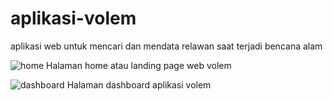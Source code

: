# aplikasi-volem
aplikasi web untuk mencari dan mendata relawan saat terjadi bencana alam

![home](https://user-images.githubusercontent.com/52693763/193972999-82b12763-812a-4bb0-a178-24b2d25068c0.png)
Halaman home atau landing page web volem

![dashboard](https://user-images.githubusercontent.com/52693763/193973087-f23a9102-97a1-4047-be01-b9bb55252a4a.png)
Halaman dashboard aplikasi volem
